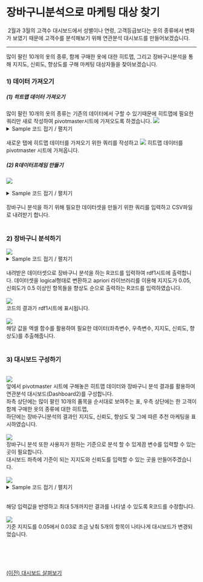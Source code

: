 
# 장바구니분석으로 마케팅 대상 찾기


&nbsp;2월과 3월의 고객수 대시보드에서 성별이나 연령, 고객등급보다는 옷의 종류에서 변화가 보였기 때문에 고객수를 분석해보기 위해 연관분석 대시보드를 만들어보겠습니다.

---

많이 팔린 10개의 옷의 종류, 함께 구매한 옷에 대한 히트맵, 그리고 장바구니분석을 통해 지지도, 신뢰도, 향상도를 구해 마케팅 대상자들을 찾아보겠습니다.

<h3>1) 데이터 가져오기</h3>
<h5>(1) 히트맵 데이터 가져오기</h5>
많이 팔린 10개의 옷의 종류는 기존의 데이터에서 구할 수 있기때문에 히트맵에 필요한 쿼리만 새로 작성하여 pivotmaster시트에 가져오도록 하겠습니다.
<img src="https://user-images.githubusercontent.com/57983744/204942655-42309db2-3782-4dc8-a2a4-61d3d2820d31.png">
<br>
<details>
<summary> Sample 코드 접기 / 펼치기 </summary>

<pre>
  SELECT ITEM
      , COUNT(DISTINCT CASE WHEN CUST_ID IN (SELECT CUST_ID FROM crm_mart_hj.sample WHERE ITEM = 'ACC' GROUP BY CUST_ID) THEN CUST_ID ELSE NULL END) AS ACC
      , COUNT(DISTINCT CASE WHEN CUST_ID IN (SELECT CUST_ID FROM crm_mart_hj.sample WHERE ITEM = '기타' GROUP BY CUST_ID) THEN CUST_ID ELSE NULL END) AS 기타
      , COUNT(DISTINCT CASE WHEN CUST_ID IN (SELECT CUST_ID FROM crm_mart_hj.sample WHERE ITEM = '다운' GROUP BY CUST_ID) THEN CUST_ID ELSE NULL END) AS 다운
      , COUNT(DISTINCT CASE WHEN CUST_ID IN (SELECT CUST_ID FROM crm_mart_hj.sample WHERE ITEM = '데님' GROUP BY CUST_ID) THEN CUST_ID ELSE NULL END) AS 데님
      , COUNT(DISTINCT CASE WHEN CUST_ID IN (SELECT CUST_ID FROM crm_mart_hj.sample WHERE ITEM = '바지' GROUP BY CUST_ID) THEN CUST_ID ELSE NULL END) AS 바지
      , COUNT(DISTINCT CASE WHEN CUST_ID IN (SELECT CUST_ID FROM crm_mart_hj.sample WHERE ITEM = '반바지' GROUP BY CUST_ID) THEN CUST_ID ELSE NULL END) AS 반바지
      , COUNT(DISTINCT CASE WHEN CUST_ID IN (SELECT CUST_ID FROM crm_mart_hj.sample WHERE ITEM = '블라우스' GROUP BY CUST_ID) THEN CUST_ID ELSE NULL END) AS 블라우스
      , COUNT(DISTINCT CASE WHEN CUST_ID IN (SELECT CUST_ID FROM crm_mart_hj.sample WHERE ITEM = '스웨터' GROUP BY CUST_ID) THEN CUST_ID ELSE NULL END) AS 스웨터
      , COUNT(DISTINCT CASE WHEN CUST_ID IN (SELECT CUST_ID FROM crm_mart_hj.sample WHERE ITEM = '우븐셔츠' GROUP BY CUST_ID) THEN CUST_ID ELSE NULL END) AS 우븐셔츠
      , COUNT(DISTINCT CASE WHEN CUST_ID IN (SELECT CUST_ID FROM crm_mart_hj.sample WHERE ITEM = '우븐조끼' GROUP BY CUST_ID) THEN CUST_ID ELSE NULL END) AS 우븐조끼
      , COUNT(DISTINCT CASE WHEN CUST_ID IN (SELECT CUST_ID FROM crm_mart_hj.sample WHERE ITEM = '원피스' GROUP BY CUST_ID) THEN CUST_ID ELSE NULL END) AS 원피스
      , COUNT(DISTINCT CASE WHEN CUST_ID IN (SELECT CUST_ID FROM crm_mart_hj.sample WHERE ITEM = '자켓' GROUP BY CUST_ID) THEN CUST_ID ELSE NULL END) AS 자켓
      , COUNT(DISTINCT CASE WHEN CUST_ID IN (SELECT CUST_ID FROM crm_mart_hj.sample WHERE ITEM = '점퍼' GROUP BY CUST_ID) THEN CUST_ID ELSE NULL END) AS 점퍼
      , COUNT(DISTINCT CASE WHEN CUST_ID IN (SELECT CUST_ID FROM crm_mart_hj.sample WHERE ITEM = '코트' GROUP BY CUST_ID) THEN CUST_ID ELSE NULL END) AS 코트
      , COUNT(DISTINCT CASE WHEN CUST_ID IN (SELECT CUST_ID FROM crm_mart_hj.sample WHERE ITEM = '특종' GROUP BY CUST_ID) THEN CUST_ID ELSE NULL END) AS 특종
      , COUNT(DISTINCT CASE WHEN CUST_ID IN (SELECT CUST_ID FROM crm_mart_hj.sample WHERE ITEM = '티셔츠' GROUP BY CUST_ID) THEN CUST_ID ELSE NULL END) AS 티셔츠
   FROM crm_mart_hj.sample
  where 1=1
 [and GENDER in ($$pivotmaster!B1$$)]
 [and AGE in ($$pivotmaster!C1$$)]
 [and GRADE in ($$pivotmaster!D1$$)]
 [and ITEM in ($$pivotmaster!E1$$)]
 [and SALE_DT in ($$pivotmaster!F1$$)]
  GROUP BY ITEM
</pre>

</details><br>
새로운 탭에 히트맵 데이터를 가져오기 위한 쿼리를 작성하고 
<img src="https://user-images.githubusercontent.com/57983744/204942658-122d1cbf-eb1c-4edc-b34d-66d0b59e4a59.png">
히트맵 데이터를 pivotmaster 시트에 가져옵니다.
<h5>(2) R데이터프레임 만들기</h5>

<img src="https://user-images.githubusercontent.com/57983744/208564778-83f2ea39-7d01-4750-85ce-22867c25d816.png"><br>
<details>
<summary> Sample 코드 접기 / 펼치기 </summary>

<pre>
  SELECT CUST_ID
     , MAX(CASE WHEN ITEM = '다운' THEN 1 ELSE 0 END) AS '다운' 
     , MAX(CASE WHEN ITEM = '데님' THEN 1 ELSE 0 END) AS '데님' 
     , MAX(CASE WHEN ITEM = '바지' THEN 1 ELSE 0 END) AS '바지' 
     , MAX(CASE WHEN ITEM = '반바지' THEN 1 ELSE 0 END) AS '반바지' 
     , MAX(CASE WHEN ITEM = '블라우스' THEN 1 ELSE 0 END) AS '블라우스' 
     , MAX(CASE WHEN ITEM = '스웨터' THEN 1 ELSE 0 END) AS '스웨터' 
     , MAX(CASE WHEN ITEM = '우븐셔츠' THEN 1 ELSE 0 END) AS '우븐셔츠' 
     , MAX(CASE WHEN ITEM = '우븐조끼' THEN 1 ELSE 0 END) AS '우븐조끼' 
     , MAX(CASE WHEN ITEM = '원피스' THEN 1 ELSE 0 END) AS '원피스' 
     , MAX(CASE WHEN ITEM = '자켓' THEN 1 ELSE 0 END) AS '자켓' 
     , MAX(CASE WHEN ITEM = '점퍼' THEN 1 ELSE 0 END) AS '점퍼' 
     , MAX(CASE WHEN ITEM = '코트' THEN 1 ELSE 0 END) AS '코트' 
     , MAX(CASE WHEN ITEM = '특종' THEN 1 ELSE 0 END) AS '특종' 
     , MAX(CASE WHEN ITEM = '티셔츠' THEN 1 ELSE 0 END) AS '티셔츠' 
     , MAX(CASE WHEN ITEM = 'ACC' THEN 1 ELSE 0 END) AS 'ACC' 
     , MAX(CASE WHEN ITEM = '기타' THEN 1 ELSE 0 END) AS '기타' 
  FROM crm_mart_hj.sample
WHERE 1=1
 [and GENDER in ($$pivotmaster!B1$$)]
 [and AGE in ($$pivotmaster!C1$$)]
 [and GRADE in ($$pivotmaster!D1$$)]
 [and ITEM in ($$pivotmaster!E1$$)]
 [and SALE_DT in ($$pivotmaster!F1$$)]
 GROUP BY CUST_ID
</pre>

</details><br>
장바구니 분석을 하기 위해 필요한 데이터셋을 만들기 위한 쿼리를 입력하고 CSV파일로 내려받기 합니다.<br>
<br>
<h3>2) 장바구니 분석하기</h3>
<img src="https://user-images.githubusercontent.com/57983744/208565471-812487e3-7995-4b7a-b52c-79e447e1ff68.png"><br>
<details>
<summary> Sample 코드 접기 / 펼치기 </summary>

<pre>
library(arules)
dat<-read.csv("/dataqueryserver/Directories/unload/hjjung/myfile.csv")
dat$CUST_ID<-NULL
dat$AUTOSEQ<-NULL
dat<-as.data.frame(sapply(dat,as.logical))
dat<-as(dat,"transactions")
rule<-apriori(dat,control=list(verbos=F),parameter=list(support  0.05, confidence = 0.5, minlen=2))
rule<-sort(rule,by='lift')
result<-inspect(rule)
</pre>

</details><br>
내려받은 데이터셋으로 장바구니 분석을 하는 R코드를 입력하여 rdf1시트에 출력합니다.
데이터셋을 logical형태로 변환하고 apriori 라이브러리를 이용해 지지도가 0.05, 신뢰도가 0.5 이상인 항목들을 향상도 순으로 출력하는 R코드를 입력하였습니다.
<br><br>
<img src="https://user-images.githubusercontent.com/57983744/204942665-484aff6b-675d-4028-b276-96f54371270b.png">
<br>
코드의 결과가 rdf1시트에 표시됩니다.
<br><br>
<img src="https://user-images.githubusercontent.com/57983744/204942667-35419e1a-34a2-4fe7-a39a-8b309ce863ec.png">
<br>
해당 값을 엑셀 함수를 활용하여 필요한 데이터(좌측변수, 우측변수, 지지도, 신뢰도, 향상도)를 추출해줍니다.
<br><br>
<h3>3) 대시보드 구성하기</h3>
<br>
<img src="https://user-images.githubusercontent.com/57983744/208567812-f1e5cf5f-1ef3-4897-8e8e-b66dc9d81989.png">
<br>
앞에서 pivotmaster 시트에 구해놓은 히트맵 데이터와 장바구니 분석 결과를 활용하여 연관분석 대시보드(Dashboard2)를 구성합니다.<br>
좌측 상단에는 많이 팔린 10개의 품목을 순서대로 보여주는 표, 우측 상단에는 한 고객이 함께 구매한 옷의 종류에 대한 히트맵, <br>하단에는 장바구니분석의 결과인 지지도, 신뢰도, 향상도 및 그에 따른 추천 마케팅을 표시하였습니다.
<br><br>
<img src="https://user-images.githubusercontent.com/57983744/208567995-4c03849c-e345-4089-85a6-316c2ac11c38.png">
<br>
장바구니 분석 또한 사용자가 원하는 기준으로 분석 할 수 있게끔 변수를 입력할 수 있는 곳이 필요합니다.<br>대시보드 좌측에 기준이 되는 지지도와 신뢰도를 입력할 수 있는 곳을 만들어주겠습니다. 
<br><br>
<img src="https://user-images.githubusercontent.com/57983744/208581630-d2ca07ae-5057-4eae-8a42-71458aa0feb0.png">
<br>
<details>
<summary> Sample 코드 접기 / 펼치기 </summary>

<pre>
library(arules)
dat<-read.csv("/dataqueryserver/Directories/unload/hjjung/myfile.csv")
dat$CUST_ID<-NULL
dat$AUTOSEQ<-NULL
dat<-as.data.frame(sapply(dat,as.logical))
dat<-as(dat,"transactions")
rule<-apriori(dat,control=list(verbos=F),parameter=list(support = [[##Dashboard2!C27##]], confidence = [[##Dashboard2!C29##]],minlen=2))
rule<-sort(rule,by='lift')
if (length(rule)<=5){
result<-inspect(rule)
} else{
result<-inspect(rule[1:5])
}
</pre>

</details><br>

해당 입력값을 반영하고 최대 5개까지만 결과를 나타낼 수 있도록 R코드를 수정합니다.<br><br>
<img src="https://user-images.githubusercontent.com/57983744/208581798-966fc815-d030-4c43-8385-d18b137849e0.png">
<br>
기준 지지도를 0.05에서 0.03로 조금 낮춰 5개의 항목이 나타나게 대시보드가 변경되었습니다.
<br><br>

<br><br><br>
<a href="/XLIG/2.사용자매뉴얼/3.데이터 분석 해보기/2.대시보드 살펴보기/">(이전) 대시보드 살펴보기</a>